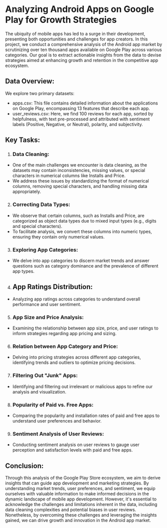 # Analyzing Android Apps on Google Play for Growth Strategies

The ubiquity of mobile apps has led to a surge in their development, presenting both opportunities and challenges for app creators. In this project, we conduct a comprehensive analysis of the Android app market by scrutinizing over ten thousand apps available on Google Play across various categories. Our goal is to extract actionable insights from the data to devise strategies aimed at enhancing growth and retention in the competitive app ecosystem.

## Data Overview:

We explore two primary datasets:

- apps.csv: This file contains detailed information about the applications on Google Play, encompassing 13 features that describe each app.
- user_reviews.csv: Here, we find 100 reviews for each app, sorted by helpfulness, with text pre-processed and attributed with sentiment labels (Positive, Negative, or Neutral), polarity, and subjectivity.


## Key Tasks:

1. ### Data Cleaning:

- One of the main challenges we encounter is data cleaning, as the datasets may contain inconsistencies, missing values, or special characters in numerical columns like Installs and Price.
- We address these issues by standardizing the format of numerical columns, removing special characters, and handling missing data appropriately.

2. ### Correcting Data Types:

- We observe that certain columns, such as Installs and Price, are categorized as object data types due to mixed input types (e.g., digits and special characters).
- To facilitate analysis, we convert these columns into numeric types, ensuring they contain only numerical values.

3. ### Exploring App Categories:

- We delve into app categories to discern market trends and answer questions such as category dominance and the prevalence of different app types.

4. ## App Ratings Distribution:
- Analyzing app ratings across categories to understand overall performance and user sentiment.

5. ### App Size and Price Analysis:

- Examining the relationship between app size, price, and user ratings to inform strategies regarding app pricing and sizing.

6. ### Relation between App Category and Price:

- Delving into pricing strategies across different app categories, identifying trends and outliers to optimize pricing decisions.

7. ### Filtering Out "Junk" Apps:

- Identifying and filtering out irrelevant or malicious apps to refine our analysis and visualization.

8. ### Popularity of Paid vs. Free Apps:

- Comparing the popularity and installation rates of paid and free apps to understand user preferences and behavior.

9. ### Sentiment Analysis of User Reviews:

- Conducting sentiment analysis on user reviews to gauge user perception and satisfaction levels with paid and free apps.


## Conclusion:

Through this analysis of the Google Play Store ecosystem, we aim to derive insights that can guide app development and marketing strategies. By understanding market trends, user preferences, and sentiment, we equip ourselves with valuable information to make informed decisions in the dynamic landscape of mobile app development. However, it's essential to acknowledge the challenges and limitations inherent in the data, including data cleaning complexities and potential biases in user reviews. Nonetheless, by overcoming these challenges and leveraging the insights gained, we can drive growth and innovation in the Android app market.
